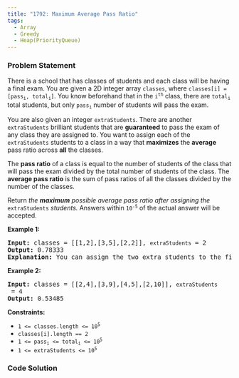 ```yaml
---
title: "1792: Maximum Average Pass Ratio"
tags:
  - Array
  - Greedy
  - Heap(PriorityQueue)
---
```

### Problem Statement

<p>There is a school that has classes of students and each class will be having a final exam. You are given a 2D integer array <code>classes</code>, where <code>classes[i] = [pass<sub>i</sub>, total<sub>i</sub>]</code>. You know beforehand that in the <code>i<sup>th</sup></code> class, there are <code>total<sub>i</sub></code> total students, but only <code>pass<sub>i</sub></code> number of students will pass the exam.</p>

<p>You are also given an integer <code>extraStudents</code>. There are another <code>extraStudents</code> brilliant students that are <strong>guaranteed</strong> to pass the exam of any class they are assigned to. You want to assign each of the <code>extraStudents</code> students to a class in a way that <strong>maximizes</strong> the <strong>average</strong> pass ratio across <strong>all</strong> the classes.</p>

<p>The <strong>pass ratio</strong> of a class is equal to the number of students of the class that will pass the exam divided by the total number of students of the class. The <strong>average pass ratio</strong> is the sum of pass ratios of all the classes divided by the number of the classes.</p>

<p>Return <em>the <strong>maximum</strong> possible average pass ratio after assigning the </em><code>extraStudents</code><em> students. </em>Answers within <code>10<sup>-5</sup></code> of the actual answer will be accepted.</p>


<p><strong class="example">Example 1:</strong></p>

<pre>
<strong>Input:</strong> classes = [[1,2],[3,5],[2,2]], <code>extraStudents</code> = 2
<strong>Output:</strong> 0.78333
<strong>Explanation:</strong> You can assign the two extra students to the first class. The average pass ratio will be equal to (3/4 + 3/5 + 2/2) / 3 = 0.78333.
</pre>

<p><strong class="example">Example 2:</strong></p>

<pre>
<strong>Input:</strong> classes = [[2,4],[3,9],[4,5],[2,10]], <code>extraStudents</code> = 4
<strong>Output:</strong> 0.53485
</pre>


<p><strong>Constraints:</strong></p>

<ul>
	<li><code>1 &lt;= classes.length &lt;= 10<sup>5</sup></code></li>
	<li><code>classes[i].length == 2</code></li>
	<li><code>1 &lt;= pass<sub>i</sub> &lt;= total<sub>i</sub> &lt;= 10<sup>5</sup></code></li>
	<li><code>1 &lt;= extraStudents &lt;= 10<sup>5</sup></code></li>
</ul>


### Code Solution

```python

```
